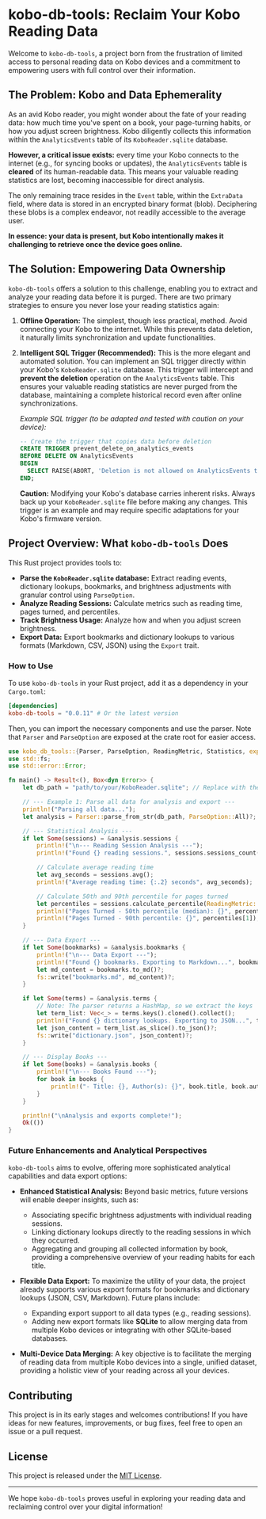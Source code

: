 # kobo-db-tools: Reclaim Your Kobo Reading Data

Welcome to `kobo-db-tools`, a project born from the frustration of limited access to personal reading data on Kobo devices and a commitment to empowering users with full control over their information.

## The Problem: Kobo and Data Ephemerality

As an avid Kobo reader, you might wonder about the fate of your reading data: how much time you've spent on a book, your page-turning habits, or how you adjust screen brightness. Kobo diligently collects this information within the `AnalyticsEvents` table of its `KoboReader.sqlite` database.

**However, a critical issue exists:** every time your Kobo connects to the internet (e.g., for syncing books or updates), the `AnalyticsEvents` table is **cleared** of its human-readable data. This means your valuable reading statistics are lost, becoming inaccessible for direct analysis.

The only remaining trace resides in the `Event` table, within the `ExtraData` field, where data is stored in an encrypted binary format (blob). Deciphering these blobs is a complex endeavor, not readily accessible to the average user.

**In essence: your data is present, but Kobo intentionally makes it challenging to retrieve once the device goes online.**

## The Solution: Empowering Data Ownership

`kobo-db-tools` offers a solution to this challenge, enabling you to extract and analyze your reading data before it is purged. There are two primary strategies to ensure you never lose your reading statistics again:

1.  **Offline Operation:** The simplest, though less practical, method. Avoid connecting your Kobo to the internet. While this prevents data deletion, it naturally limits synchronization and update functionalities.

2.  **Intelligent SQL Trigger (Recommended):** This is the more elegant and automated solution. You can implement an SQL trigger directly within your Kobo's `KoboReader.sqlite` database. This trigger will intercept and **prevent the deletion** operation on the `AnalyticsEvents` table. This ensures your valuable reading statistics are never purged from the database, maintaining a complete historical record even after online synchronizations.

    *Example SQL trigger (to be adapted and tested with caution on your device):*

    ```sql
    -- Create the trigger that copies data before deletion
    CREATE TRIGGER prevent_delete_on_analytics_events
    BEFORE DELETE ON AnalyticsEvents
    BEGIN
      SELECT RAISE(ABORT, 'Deletion is not allowed on AnalyticsEvents table');
    END;
    ```

    **Caution:** Modifying your Kobo's database carries inherent risks. Always back up your `KoboReader.sqlite` file before making any changes. This trigger is an example and may require specific adaptations for your Kobo's firmware version.

## Project Overview: What `kobo-db-tools` Does

This Rust project provides tools to:

*   **Parse the `KoboReader.sqlite` database:** Extract reading events, dictionary lookups, bookmarks, and brightness adjustments with granular control using `ParseOption`.
*   **Analyze Reading Sessions:** Calculate metrics such as reading time, pages turned, and percentiles.
*   **Track Brightness Usage:** Analyze how and when you adjust screen brightness.
*   **Export Data:** Export bookmarks and dictionary lookups to various formats (Markdown, CSV, JSON) using the `Export` trait.

### How to Use

To use `kobo-db-tools` in your Rust project, add it as a dependency in your `Cargo.toml`:

```toml
[dependencies]
kobo-db-tools = "0.0.11" # Or the latest version
```

Then, you can import the necessary components and use the parser. Note that `Parser` and `ParseOption` are exposed at the crate root for easier access.

```rust
use kobo_db_tools::{Parser, ParseOption, ReadingMetric, Statistics, export::Export};
use std::fs;
use std::error::Error;

fn main() -> Result<(), Box<dyn Error>> {
    let db_path = "path/to/your/KoboReader.sqlite"; // Replace with the actual path

    // --- Example 1: Parse all data for analysis and export ---
    println!("Parsing all data...");
    let analysis = Parser::parse_from_str(db_path, ParseOption::All)?;

    // --- Statistical Analysis ---
    if let Some(sessions) = &analysis.sessions {
        println!("\n--- Reading Session Analysis ---");
        println!("Found {} reading sessions.", sessions.sessions_count());

        // Calculate average reading time
        let avg_seconds = sessions.avg();
        println!("Average reading time: {:.2} seconds", avg_seconds);

        // Calculate 50th and 90th percentile for pages turned
        let percentiles = sessions.calculate_percentile(ReadingMetric::PagesTurned, &[0.5, 0.9]);
        println!("Pages Turned - 50th percentile (median): {}", percentiles[0]);
        println!("Pages Turned - 90th percentile: {}", percentiles[1]);
    }

    // --- Data Export ---
    if let Some(bookmarks) = &analysis.bookmarks {
        println!("\n--- Data Export ---");
        println!("Found {} bookmarks. Exporting to Markdown...", bookmarks.len());
        let md_content = bookmarks.to_md()?;
        fs::write("bookmarks.md", md_content)?;
    }

    if let Some(terms) = &analysis.terms {
        // Note: The parser returns a HashMap, so we extract the keys
        let term_list: Vec<_> = terms.keys().cloned().collect();
        println!("Found {} dictionary lookups. Exporting to JSON...", term_list.len());
        let json_content = term_list.as_slice().to_json()?;
        fs::write("dictionary.json", json_content)?;
    }

    // --- Display Books ---
    if let Some(books) = &analysis.books {
        println!("\n--- Books Found ---");
        for book in books {
            println!("- Title: {}, Author(s): {}", book.title, book.authors);
        }
    }

    println!("\nAnalysis and exports complete!");
    Ok(())
}
```

### Future Enhancements and Analytical Perspectives

`kobo-db-tools` aims to evolve, offering more sophisticated analytical capabilities and data export options:

*   **Enhanced Statistical Analysis:** Beyond basic metrics, future versions will enable deeper insights, such as:
    *   Associating specific brightness adjustments with individual reading sessions.
    *   Linking dictionary lookups directly to the reading sessions in which they occurred.
    *   Aggregating and grouping all collected information by book, providing a comprehensive overview of your reading habits for each title.

*   **Flexible Data Export:** To maximize the utility of your data, the project already supports various export formats for bookmarks and dictionary lookups (JSON, CSV, Markdown). Future plans include:
    *   Expanding export support to all data types (e.g., reading sessions).
    *   Adding new export formats like **SQLite** to allow merging data from multiple Kobo devices or integrating with other SQLite-based databases.

*   **Multi-Device Data Merging:** A key objective is to facilitate the merging of reading data from multiple Kobo devices into a single, unified dataset, providing a holistic view of your reading across all your devices.

## Contributing

This project is in its early stages and welcomes contributions! If you have ideas for new features, improvements, or bug fixes, feel free to open an issue or a pull request.

## License

This project is released under the [MIT License](LICENSE).

---

We hope `kobo-db-tools` proves useful in exploring your reading data and reclaiming control over your digital information!